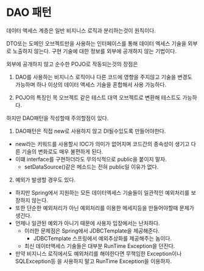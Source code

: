 # DAO 패턴
데이터 액세스 계층은 일반 비지니스 로직과 분리하는것이 원칙이다.

DTO또는 도메인 오브젝트만을 사용하는 인터페이스를 통해 데이터 엑세스 기술을 외부로 노출하지 않는다.
구현 기술에 대한 정보를 외부에 공개하지 않는 기법이다.

외부에 공개하지 않고 순수한 POJO로 작동되는것의 장점은 

1. DAO를 사용하는 비지니스 로직이나 다른 코드에 영향을 주지않고 기술을 변경도 가능하며 하나 이상의 데이터 액세스 기술을 혼합해서 사용 가능하다.

2. POJO의 특징인 목 오브젝트 같은 테스트 대역 오브젝트로 변환해 테스트도 가능하다.

하지만 DAO패턴을 작성할때 주의할점이 있다.

1. DAO패턴은 직접 new로 사용하지 않고 DI될수있도록 만들어야한다.
- new라는 키워드를 사용할시 IOC가 의미가 없어지며 코드간의 종속성이 생기고 다른 기술의 변화로도 매우 불편하게 된다.
- 이떄 interface를 구현하더라도 무의식적으로 public을 붙이지 말자.
    - setDataSource()같은 메소드는 전혀 public일 이유가 없다.

2. 예외가 발생할 경우도 있다.
- 하지만 Spring에서 지원하는 모든 데이터엑세스 기술들이 일관적인 예외처리를 보장하지 않는다.
- 또한 단순한 예외처리가 아닌 예외처리를 이용한 메세지등을 만들어야할때 문제가 생긴다.
- 언제나 일관된 예외가 아니기 때문에 사용자 입장에서는 난처하다.
    - 이러한 문제점은 Spring에서 JDBCTemplate을 제공해준다.
        - JDBCTemplate 스프링에서 예외추상화를 제공해주는 놈이다.
    - 최신 데이터액세스 기술들은 대부분 RunTime Exception을 던진다.
- 만약 비지니스 로직에서도 예외처리를 해야한다면 무책임한 Exception이나 SQLException등 을 사용하지 말고
    RunTime Exception을 이용하자.